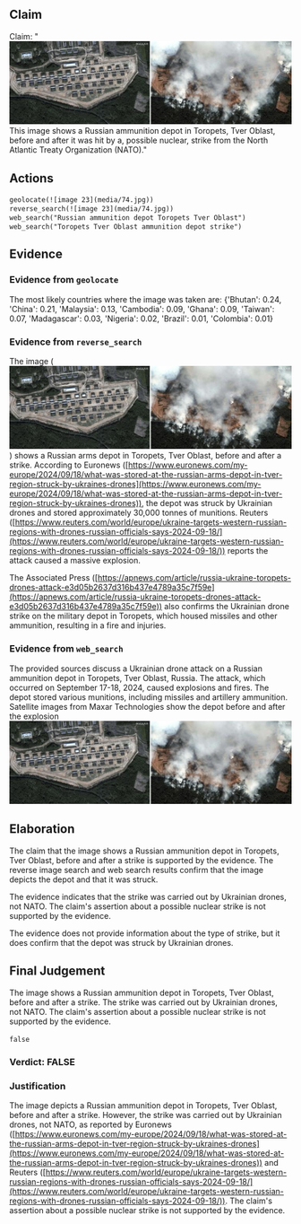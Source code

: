 ## Claim
Claim: "![image 23](media/74.jpg) This image shows a Russian ammunition depot in Toropets, Tver Oblast, before and after it was hit by a, possible nuclear, strike from the North Atlantic Treaty Organization (NATO)."

## Actions
```
geolocate(![image 23](media/74.jpg))
reverse_search(![image 23](media/74.jpg))
web_search("Russian ammunition depot Toropets Tver Oblast")
web_search("Toropets Tver Oblast ammunition depot strike")
```

## Evidence
### Evidence from `geolocate`
The most likely countries where the image was taken are: {'Bhutan': 0.24, 'China': 0.21, 'Malaysia': 0.13, 'Cambodia': 0.09, 'Ghana': 0.09, 'Taiwan': 0.07, 'Madagascar': 0.03, 'Nigeria': 0.02, 'Brazil': 0.01, 'Colombia': 0.01}

### Evidence from `reverse_search`
The image (![image 23](media/74.jpg)) shows a Russian arms depot in Toropets, Tver Oblast, before and after a strike. According to Euronews ([https://www.euronews.com/my-europe/2024/09/18/what-was-stored-at-the-russian-arms-depot-in-tver-region-struck-by-ukraines-drones](https://www.euronews.com/my-europe/2024/09/18/what-was-stored-at-the-russian-arms-depot-in-tver-region-struck-by-ukraines-drones)), the depot was struck by Ukrainian drones and stored approximately 30,000 tonnes of munitions. Reuters ([https://www.reuters.com/world/europe/ukraine-targets-western-russian-regions-with-drones-russian-officials-says-2024-09-18/](https://www.reuters.com/world/europe/ukraine-targets-western-russian-regions-with-drones-russian-officials-says-2024-09-18/)) reports the attack caused a massive explosion.

The Associated Press ([https://apnews.com/article/russia-ukraine-toropets-drones-attack-e3d05b2637d316b437e4789a35c7f59e](https://apnews.com/article/russia-ukraine-toropets-drones-attack-e3d05b2637d316b437e4789a35c7f59e)) also confirms the Ukrainian drone strike on the military depot in Toropets, which housed missiles and other ammunition, resulting in a fire and injuries.


### Evidence from `web_search`
The provided sources discuss a Ukrainian drone attack on a Russian ammunition depot in Toropets, Tver Oblast, Russia. The attack, which occurred on September 17-18, 2024, caused explosions and fires. The depot stored various munitions, including missiles and artillery ammunition. Satellite images from Maxar Technologies show the depot before and after the explosion ![image 23](media/74.jpg)

## Elaboration
The claim that the image shows a Russian ammunition depot in Toropets, Tver Oblast, before and after a strike is supported by the evidence. The reverse image search and web search results confirm that the image depicts the depot and that it was struck.

The evidence indicates that the strike was carried out by Ukrainian drones, not NATO. The claim's assertion about a possible nuclear strike is not supported by the evidence.

The evidence does not provide information about the type of strike, but it does confirm that the depot was struck by Ukrainian drones.


## Final Judgement
The image shows a Russian ammunition depot in Toropets, Tver Oblast, before and after a strike. The strike was carried out by Ukrainian drones, not NATO. The claim's assertion about a possible nuclear strike is not supported by the evidence.

`false`

### Verdict: FALSE

### Justification
The image depicts a Russian ammunition depot in Toropets, Tver Oblast, before and after a strike. However, the strike was carried out by Ukrainian drones, not NATO, as reported by Euronews ([https://www.euronews.com/my-europe/2024/09/18/what-was-stored-at-the-russian-arms-depot-in-tver-region-struck-by-ukraines-drones](https://www.euronews.com/my-europe/2024/09/18/what-was-stored-at-the-russian-arms-depot-in-tver-region-struck-by-ukraines-drones)) and Reuters ([https://www.reuters.com/world/europe/ukraine-targets-western-russian-regions-with-drones-russian-officials-says-2024-09-18/](https://www.reuters.com/world/europe/ukraine-targets-western-russian-regions-with-drones-russian-officials-says-2024-09-18/)). The claim's assertion about a possible nuclear strike is not supported by the evidence.
